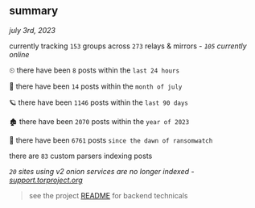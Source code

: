 
## summary
_july 3rd, 2023_

currently tracking `153` groups across `273` relays & mirrors - _`105` currently online_

⏲ there have been `8` posts within the `last 24 hours`

🦈 there have been `14` posts within the `month of july`

🪐 there have been `1146` posts within the `last 90 days`

🏚 there have been `2070` posts within the `year of 2023`

🦕 there have been `6761` posts `since the dawn of ransomwatch`

there are `83` custom parsers indexing posts

_`20` sites using v2 onion services are no longer indexed - [support.torproject.org](https://support.torproject.org/onionservices/v2-deprecation/)_

> see the project [README](https://github.com/joshhighet/ransomwatch#ransomwatch--) for backend technicals
